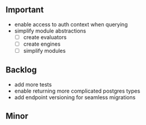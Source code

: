 ## Important

- enable access to auth context when querying 
- simplify module abstractions
    * [ ] create evaluators
    * [ ] create engines 
    * [ ] simplify modules

## Backlog

- add more tests 
- enable returning more complicated postgres types
- add endpoint versioning for seamless migrations

## Minor

